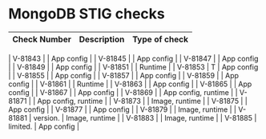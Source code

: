 # MongoDB STIG checks

| Check Number | Description | Type of check |
|-----------------|------------------------------------------------------------------------------------------------------------------------------------------------------------------------------------------------------------------------------------|--------------------|


| V-81843      |                                                                                                                                                                      | App config |
| V-81845      |                                                                                                                                                                                                       | App config |
| V-81847      |                                                                                                                                                                                                                               | App config |
| V-81849      |                                                                                                                                                                             | App config |
| V-81851      |                                                                                                                                                                                                      | Runtime |
| V-81853      | T                                                                                                                                                                                            | App config |
| V-81855      |                                                                                                                                                           | App config |
| V-81857      |                                                                            | App config |
| V-81859      |                                                                                                                                                                     | App config |
| V-81861      |                                                                                                                                               | Runtime |
| V-81863      |                                                                                                                                                                                 | App config |
| V-81865      |                                                                                                                        | App config |
| V-81867      |                                                                                                                                                                               | App config |
| V-81869      |                                                                                                                                                                       | App config, runtime |
| V-81871      |                                                                                               | App config, runtime |
| V-81873      |                                                                                                                                                                                                       | Image, runtime |
| V-81875      |                                                                                                      | App config |
| V-81877      |                                                                                                                                                               | App config |
| V-81879      |                                                                                                            | Image, runtime |
| V-81881      | version.                                                                                                                                                                                                                         | Image, runtime |
| V-81883      |                                                                                                                                                                                         | Image, runtime |
| V-81885      |  limited.                                                                                                                                                                                                                                                      | App config |